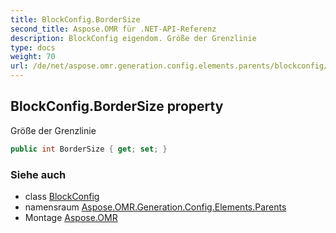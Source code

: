 ```yaml
---
title: BlockConfig.BorderSize
second_title: Aspose.OMR für .NET-API-Referenz
description: BlockConfig eigendom. Größe der Grenzlinie
type: docs
weight: 70
url: /de/net/aspose.omr.generation.config.elements.parents/blockconfig/bordersize/
---
```

## BlockConfig.BorderSize property

Größe der Grenzlinie

```csharp
public int BorderSize { get; set; }
```

### Siehe auch

* class [BlockConfig](../)
* namensraum [Aspose.OMR.Generation.Config.Elements.Parents](../../blockconfig/)
* Montage [Aspose.OMR](../../../)



